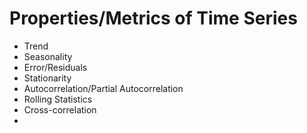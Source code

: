 # Properties/Metrics of Time Series

* Trend
* Seasonality
* Error/Residuals
* Stationarity
* Autocorrelation/Partial Autocorrelation
* Rolling Statistics
* Cross-correlation
*
